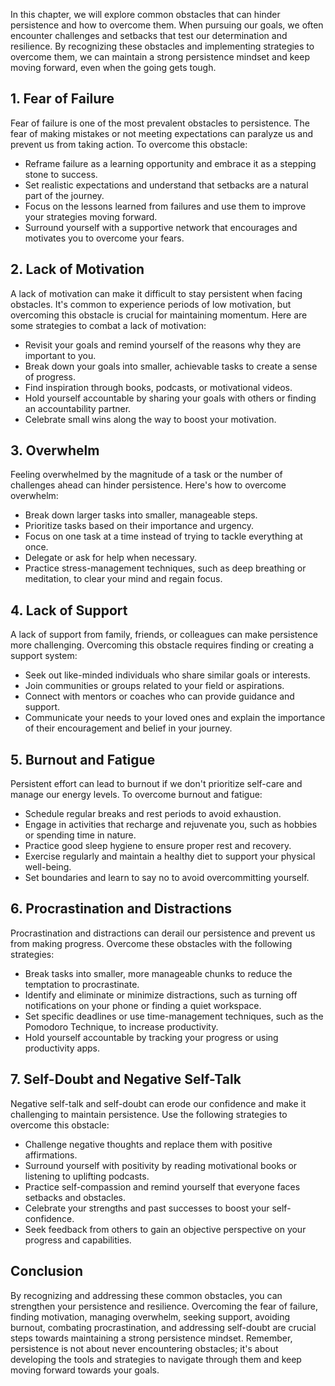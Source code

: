 
In this chapter, we will explore common obstacles that can hinder persistence and how to overcome them. When pursuing our goals, we often encounter challenges and setbacks that test our determination and resilience. By recognizing these obstacles and implementing strategies to overcome them, we can maintain a strong persistence mindset and keep moving forward, even when the going gets tough.

**1. Fear of Failure**
----------------------

Fear of failure is one of the most prevalent obstacles to persistence. The fear of making mistakes or not meeting expectations can paralyze us and prevent us from taking action. To overcome this obstacle:

* Reframe failure as a learning opportunity and embrace it as a stepping stone to success.
* Set realistic expectations and understand that setbacks are a natural part of the journey.
* Focus on the lessons learned from failures and use them to improve your strategies moving forward.
* Surround yourself with a supportive network that encourages and motivates you to overcome your fears.

**2. Lack of Motivation**
-------------------------

A lack of motivation can make it difficult to stay persistent when facing obstacles. It's common to experience periods of low motivation, but overcoming this obstacle is crucial for maintaining momentum. Here are some strategies to combat a lack of motivation:

* Revisit your goals and remind yourself of the reasons why they are important to you.
* Break down your goals into smaller, achievable tasks to create a sense of progress.
* Find inspiration through books, podcasts, or motivational videos.
* Hold yourself accountable by sharing your goals with others or finding an accountability partner.
* Celebrate small wins along the way to boost your motivation.

**3. Overwhelm**
----------------

Feeling overwhelmed by the magnitude of a task or the number of challenges ahead can hinder persistence. Here's how to overcome overwhelm:

* Break down larger tasks into smaller, manageable steps.
* Prioritize tasks based on their importance and urgency.
* Focus on one task at a time instead of trying to tackle everything at once.
* Delegate or ask for help when necessary.
* Practice stress-management techniques, such as deep breathing or meditation, to clear your mind and regain focus.

**4. Lack of Support**
----------------------

A lack of support from family, friends, or colleagues can make persistence more challenging. Overcoming this obstacle requires finding or creating a support system:

* Seek out like-minded individuals who share similar goals or interests.
* Join communities or groups related to your field or aspirations.
* Connect with mentors or coaches who can provide guidance and support.
* Communicate your needs to your loved ones and explain the importance of their encouragement and belief in your journey.

**5. Burnout and Fatigue**
--------------------------

Persistent effort can lead to burnout if we don't prioritize self-care and manage our energy levels. To overcome burnout and fatigue:

* Schedule regular breaks and rest periods to avoid exhaustion.
* Engage in activities that recharge and rejuvenate you, such as hobbies or spending time in nature.
* Practice good sleep hygiene to ensure proper rest and recovery.
* Exercise regularly and maintain a healthy diet to support your physical well-being.
* Set boundaries and learn to say no to avoid overcommitting yourself.

**6. Procrastination and Distractions**
---------------------------------------

Procrastination and distractions can derail our persistence and prevent us from making progress. Overcome these obstacles with the following strategies:

* Break tasks into smaller, more manageable chunks to reduce the temptation to procrastinate.
* Identify and eliminate or minimize distractions, such as turning off notifications on your phone or finding a quiet workspace.
* Set specific deadlines or use time-management techniques, such as the Pomodoro Technique, to increase productivity.
* Hold yourself accountable by tracking your progress or using productivity apps.

**7. Self-Doubt and Negative Self-Talk**
----------------------------------------

Negative self-talk and self-doubt can erode our confidence and make it challenging to maintain persistence. Use the following strategies to overcome this obstacle:

* Challenge negative thoughts and replace them with positive affirmations.
* Surround yourself with positivity by reading motivational books or listening to uplifting podcasts.
* Practice self-compassion and remind yourself that everyone faces setbacks and obstacles.
* Celebrate your strengths and past successes to boost your self-confidence.
* Seek feedback from others to gain an objective perspective on your progress and capabilities.

**Conclusion**
--------------

By recognizing and addressing these common obstacles, you can strengthen your persistence and resilience. Overcoming the fear of failure, finding motivation, managing overwhelm, seeking support, avoiding burnout, combating procrastination, and addressing self-doubt are crucial steps towards maintaining a strong persistence mindset. Remember, persistence is not about never encountering obstacles; it's about developing the tools and strategies to navigate through them and keep moving forward towards your goals.
